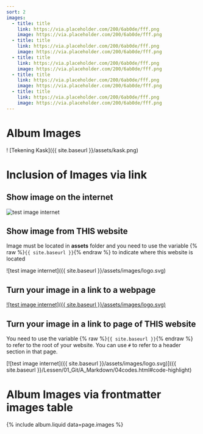 ```yaml
---
sort: 2
images:
  - title: title
    link: https://via.placeholder.com/200/6ab0de/fff.png
    image: https://via.placeholder.com/200/6ab0de/fff.png
  - title: title
    link: https://via.placeholder.com/200/6ab0de/fff.png
    image: https://via.placeholder.com/200/6ab0de/fff.png
  - title: title
    link: https://via.placeholder.com/200/6ab0de/fff.png
    image: https://via.placeholder.com/200/6ab0de/fff.png
  - title: title
    link: https://via.placeholder.com/200/6ab0de/fff.png
    image: https://via.placeholder.com/200/6ab0de/fff.png
  - title: title
    link: https://via.placeholder.com/200/6ab0de/fff.png
    image: https://via.placeholder.com/200/6ab0de/fff.png
---
```


# Album Images

! [Tekening Kask]({{ site.baseurl }}/assets/kask.png)

# Inclusion of Images via link

## Show image on the internet

![test image internet](https://ingegnomakerspace.github.io/inclusievekets/assets/images/logo.svg)

## Show image from THIS website

Image must be located in **assets** folder and you need to use the variable {% raw %}`{{ site.baseurl }}`{% endraw %} to indicate where this website is located

![test image internet]({{ site.baseurl }}/assets/images/logo.svg)

## Turn your image in a link to a webpage

[![test image internet]({{ site.baseurl }}/assets/images/logo.svg)](https://ingegnomakerspace.github.io/inclusievekets/)

## Turn your image in a link to page of THIS website

You need to use the variable {% raw %}`{{ site.baseurl }}`{% endraw %} to refer to the root of your website. You can use `#` to refer to a header section in that page.

[![test image internet]({{ site.baseurl }}/assets/images/logo.svg)]({{ site.baseurl }}/Lessen/01_Git/A_Markdown/04codes.html#code-highlight)

# Album Images via frontmatter images table

{% include album.liquid data=page.images %}
